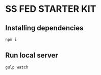 # SS FED STARTER KIT

## Installing dependencies
```
npm i
```

## Run local server
```
gulp watch
```

